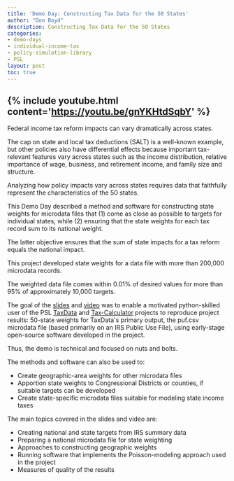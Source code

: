 ```yaml
---
title: 'Demo Day: Constructing Tax Data for the 50 States'
author: "Don Boyd"
description: Constructing Tax Data for the 50 States
categories:
- demo-days
- individual-income-tax
- policy-simulation-library
- PSL
layout: post
toc: true
---
```


{% include youtube.html content='https://youtu.be/gnYKHtdSqbY' %}
---

Federal income tax reform impacts can vary dramatically across states. 

The cap on state and local tax deductions (SALT) is a well-known example, but other policies also have differential effects because important tax-relevant features vary across states such as the income distribution, relative importance of wage, business, and retirement income, and family size and structure.

Analyzing how policy impacts vary across states requires data that faithfully represent the characteristics of the 50 states.



This Demo Day described a method and software for constructing state weights for microdata files that (1) come as close as possible to targets for individual states, while (2) ensuring that the state weights for each tax record sum to its national weight.

The latter objective ensures that the sum of state impacts for a tax reform equals the national impact. 



This project developed state weights for a data file with more than 200,000 microdata records.

The weighted data file comes within 0.01% of desired values for more than 95% of approximately 10,000 targets.



The goal of the [slides](https://github.com/donboyd5/slides/blob/master/2021-07-12_Boyd_PSL_Demo_Constructing_State_Tax_Weights_For_PUF.pdf) and [video](https://youtu.be/gnYKHtdSqbY) was to enable a motivated python-skilled user of the PSL [TaxData](https://github.com/PSLmodels/taxdata) and [Tax-Calculator](https://taxcalc.pslmodels.org) projects to reproduce project results: 50-state weights for TaxData's primary output, the puf.csv microdata file (based primarily on an IRS Public Use File), using early-stage open-source software developed in the project.

Thus, the demo is technical and focused on nuts and bolts.



The methods and software can also be used to:



* Create geographic-area weights for other microdata files
* Apportion state weights to Congressional Districts or counties, if suitable targets can be developed
* Create state-specific microdata files suitable for modeling state income taxes



The main topics covered in the slides and video are:

* Creating national and state targets from IRS summary data
* Preparing a national microdata file for state weighting
* Approaches to constructing geographic weights
* Running software that implements the Poisson-modeling approach used in the project
* Measures of quality of the results
